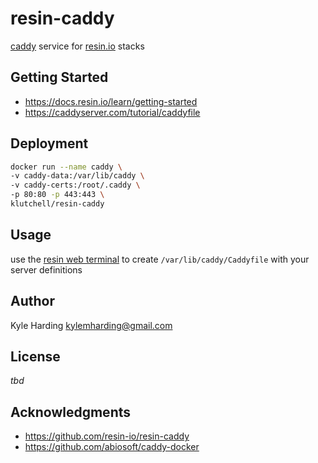 # resin-caddy

[caddy](https://caddyserver.com/) service for [resin.io](https://resin.io/) stacks

## Getting Started

* https://docs.resin.io/learn/getting-started
* https://caddyserver.com/tutorial/caddyfile

## Deployment

```bash
docker run --name caddy \
-v caddy-data:/var/lib/caddy \
-v caddy-certs:/root/.caddy \
-p 80:80 -p 443:443 \
klutchell/resin-caddy
```

## Usage

use the [resin web terminal](https://docs.resin.io/learn/manage/ssh-access/#using-the-dashboard-web-terminal)
to create `/var/lib/caddy/Caddyfile` with your server definitions

## Author

Kyle Harding <kylemharding@gmail.com>

## License

_tbd_

## Acknowledgments

* https://github.com/resin-io/resin-caddy
* https://github.com/abiosoft/caddy-docker

